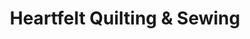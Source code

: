 ---
title: "Heartfelt Quilting & Sewing"
url: /winter-haven/heartfelt-quilting-and-sewing/
shop: sewing
---